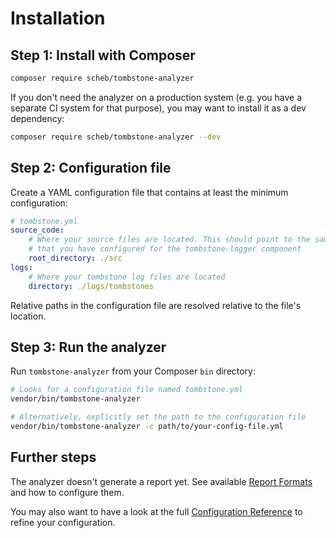Installation
============

## Step 1: Install with Composer

```bash
composer require scheb/tombstone-analyzer
```

If you don't need the analyzer on a production system (e.g. you have a separate CI system for that purpose), you may
want to install it as a dev dependency:

```bash
composer require scheb/tombstone-analyzer --dev
```

## Step 2: Configuration file

Create a YAML configuration file that contains at least the minimum configuration:

```yaml
# tombstone.yml
source_code:
    # Where your source files are located. This should point to the same folder as the rootDirectory
    # that you have configured for the tombstone-logger component
    root_directory: ./src
logs:
    # Where your tombstone log files are located
    directory: ./logs/tombstones
```

Relative paths in the configuration file are resolved relative to the file's location.

## Step 3: Run the analyzer

Run `tombstone-analyzer` from your Composer `bin` directory:

```bash
# Looks for a configuration file named tombstone.yml
vendor/bin/tombstone-analyzer

# Alternatively, explicitly set the path to the configuration file
vendor/bin/tombstone-analyzer -c path/to/your-config-file.yml
```

## Further steps

The analyzer doesn't generate a report yet. See available [Report Formats](report_formats.md) and how to configure them.

You may also want to have a look at the full [Configuration Reference](configuration.md) to refine your configuration.

